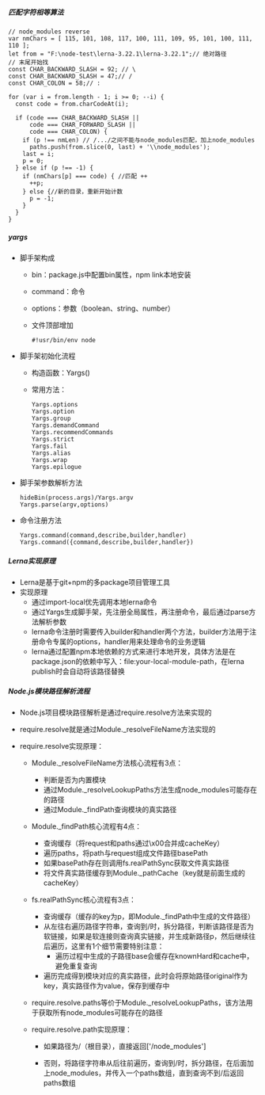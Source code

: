 ##### 匹配字符相等算法

```
// node_modules reverse 
var nmChars = [ 115, 101, 108, 117, 100, 111, 109, 95, 101, 100, 111, 110 ];
let from = "F:\node-test\lerna-3.22.1\lerna-3.22.1";// 绝对路径
// 末尾开始找
const CHAR_BACKWARD_SLASH = 92; // \
const CHAR_BACKWARD_SLASH = 47;// /
const CHAR_COLON = 58;// :

for (var i = from.length - 1; i >= 0; --i) {
  const code = from.charCodeAt(i);
  
  if (code === CHAR_BACKWARD_SLASH ||
      code === CHAR_FORWARD_SLASH ||
      code === CHAR_COLON) {
    if (p !== nmLen) // /.../之间不能与node_modules匹配，加上node_modules
      paths.push(from.slice(0, last) + '\\node_modules');
    last = i;
    p = 0;
  } else if (p !== -1) {
    if (nmChars[p] === code) { //匹配 ++
      ++p;
    } else {//新的目录，重新开始计数
      p = -1;
    }
  }
}
```

##### yargs

- 脚手架构成

  - bin：package.js中配置bin属性，npm link本地安装

  - command：命令

  - options：参数（boolean、string、number）

  - 文件顶部增加

    ```
    #!usr/bin/env node
    ```

- 脚手架初始化流程

  - 构造函数：Yargs()

  - 常用方法：

    ```
    Yargs.options
    Yargs.option
    Yargs.group
    Yargs.demandCommand
    Yargs.recommendCommands
    Yargs.strict
    Yargs.fail
    Yargs.alias
    Yargs.wrap
    Yargs.epilogue
    ```

- 脚手架参数解析方法

  ```
  hideBin(process.args)/Yargs.argv
  Yargs.parse(argv,options)
  ```

- 命令注册方法

  ```
  Yargs.command(command,describe,builder,handler)
  Yargs.command({command,describe,builder,handler})
  ```

##### Lerna实现原理

- Lerna是基于git+npm的多package项目管理工具
- 实现原理
  - 通过import-local优先调用本地lerna命令
  - 通过Yargs生成脚手架，先注册全局属性，再注册命令，最后通过parse方法解析参数
  - lerna命令注册时需要传入builder和handler两个方法，builder方法用于注册命令专属的options，handler用来处理命令的业务逻辑
  - lerna通过配置npm本地依赖的方式来进行本地开发，具体方法是在package.json的依赖中写入：file:your-local-module-path，在lerna publish时会自动将该路径替换

##### Node.js模块路径解析流程

- Node.js项目模块路径解析是通过require.resolve方法来实现的

- require.resolve就是通过Module._resolveFileName方法实现的

- require.resolve实现原理：

  - Module._resolveFileName方法核心流程有3点：

    - 判断是否为内置模块
    - 通过Module._resolveLookupPaths方法生成node_modules可能存在的路径
    - 通过Module._findPath查询模块的真实路径

  - Module._findPath核心流程有4点：

    - 查询缓存（将request和paths通过\x00合并成cacheKey）
    - 遍历paths，将path与request组成文件路径basePath
    - 如果basePath存在则调用fs.realPathSync获取文件真实路径
    - 将文件真实路径缓存到Module._pathCache（key就是前面生成的cacheKey）

  - fs.realPathSync核心流程有3点：

    - 查询缓存（缓存的key为p，即Module._findPath中生成的文件路径）
    - 从左往右遍历路径字符串，查询到/时，拆分路径，判断该路径是否为软链接，如果是软连接则查询真实链接，并生成新路径p，然后继续往后遍历，这里有1个细节需要特别注意：
      - 遍历过程中生成的子路径base会缓存在knownHard和cache中，避免重复查询
    - 遍历完成得到模块对应的真实路径，此时会将原始路径original作为key，真实路径作为value，保存到缓存中

  - require.resolve.paths等价于Module._resolveLookupPaths，该方法用于获取所有node_modules可能存在的路径

  - require.resolve.path实现原理：

    - 如果路径为/（根目录），直接返回['/node_modules']

    - 否则，将路径字符串从后往前遍历，查询到/时，拆分路径，在后面加上node_modules，并传入一个paths数组，直到查询不到/后返回paths数组

      